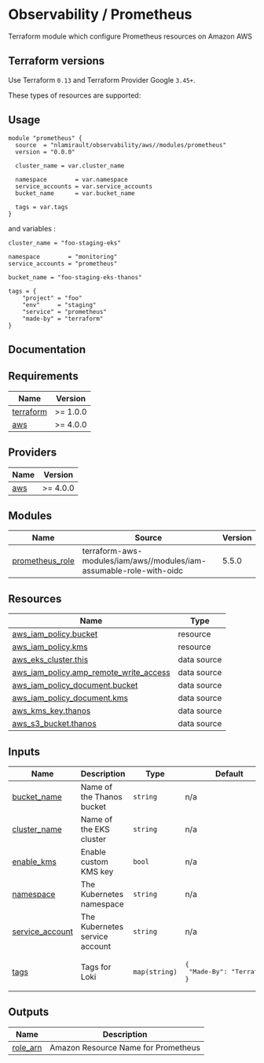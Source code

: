 # Observability / Prometheus

Terraform module which configure Prometheus resources on Amazon AWS

## Terraform versions

Use Terraform `0.13` and Terraform Provider Google `3.45+`.

These types of resources are supported:

## Usage

```hcl
module "prometheus" {
  source  = "nlamirault/observability/aws//modules/prometheus"
  version = "0.0.0"

  cluster_name = var.cluster_name

  namespace        = var.namespace
  service_accounts = var.service_accounts
  bucket_name      = var.bucket_name

  tags = var.tags
}
```

and variables :

```hcl
cluster_name = "foo-staging-eks"

namespace        = "monitoring"
service_accounts = "prometheus"

bucket_name = "foo-staging-eks-thanos"

tags = {
    "project" = "foo"
    "env"     = "staging"
    "service" = "prometheus"
    "made-by" = "terraform"
}
```

## Documentation

<!-- BEGINNING OF PRE-COMMIT-TERRAFORM DOCS HOOK -->
## Requirements

| Name | Version |
|------|---------|
| <a name="requirement_terraform"></a> [terraform](#requirement\_terraform) | >= 1.0.0 |
| <a name="requirement_aws"></a> [aws](#requirement\_aws) | >= 4.0.0 |

## Providers

| Name | Version |
|------|---------|
| <a name="provider_aws"></a> [aws](#provider\_aws) | >= 4.0.0 |

## Modules

| Name | Source | Version |
|------|--------|---------|
| <a name="module_prometheus_role"></a> [prometheus\_role](#module\_prometheus\_role) | terraform-aws-modules/iam/aws//modules/iam-assumable-role-with-oidc | 5.5.0 |

## Resources

| Name | Type |
|------|------|
| [aws_iam_policy.bucket](https://registry.terraform.io/providers/hashicorp/aws/latest/docs/resources/iam_policy) | resource |
| [aws_iam_policy.kms](https://registry.terraform.io/providers/hashicorp/aws/latest/docs/resources/iam_policy) | resource |
| [aws_eks_cluster.this](https://registry.terraform.io/providers/hashicorp/aws/latest/docs/data-sources/eks_cluster) | data source |
| [aws_iam_policy.amp_remote_write_access](https://registry.terraform.io/providers/hashicorp/aws/latest/docs/data-sources/iam_policy) | data source |
| [aws_iam_policy_document.bucket](https://registry.terraform.io/providers/hashicorp/aws/latest/docs/data-sources/iam_policy_document) | data source |
| [aws_iam_policy_document.kms](https://registry.terraform.io/providers/hashicorp/aws/latest/docs/data-sources/iam_policy_document) | data source |
| [aws_kms_key.thanos](https://registry.terraform.io/providers/hashicorp/aws/latest/docs/data-sources/kms_key) | data source |
| [aws_s3_bucket.thanos](https://registry.terraform.io/providers/hashicorp/aws/latest/docs/data-sources/s3_bucket) | data source |

## Inputs

| Name | Description | Type | Default | Required |
|------|-------------|------|---------|:--------:|
| <a name="input_bucket_name"></a> [bucket\_name](#input\_bucket\_name) | Name of the Thanos bucket | `string` | n/a | yes |
| <a name="input_cluster_name"></a> [cluster\_name](#input\_cluster\_name) | Name of the EKS cluster | `string` | n/a | yes |
| <a name="input_enable_kms"></a> [enable\_kms](#input\_enable\_kms) | Enable custom KMS key | `bool` | n/a | yes |
| <a name="input_namespace"></a> [namespace](#input\_namespace) | The Kubernetes namespace | `string` | n/a | yes |
| <a name="input_service_account"></a> [service\_account](#input\_service\_account) | The Kubernetes service account | `string` | n/a | yes |
| <a name="input_tags"></a> [tags](#input\_tags) | Tags for Loki | `map(string)` | <pre>{<br>  "Made-By": "Terraform"<br>}</pre> | no |

## Outputs

| Name | Description |
|------|-------------|
| <a name="output_role_arn"></a> [role\_arn](#output\_role\_arn) | Amazon Resource Name for Prometheus |
<!-- END OF PRE-COMMIT-TERRAFORM DOCS HOOK -->
